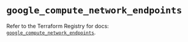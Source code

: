 # `google_compute_network_endpoints`

Refer to the Terraform Registry for docs: [`google_compute_network_endpoints`](https://registry.terraform.io/providers/hashicorp/google-beta/6.1.0/docs/resources/google_compute_network_endpoints).
